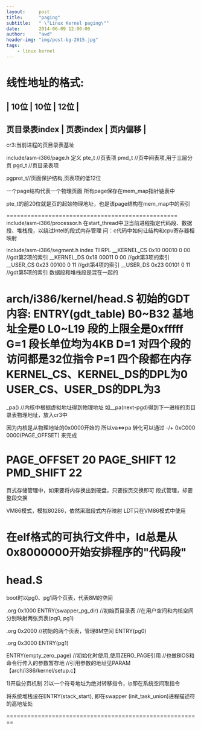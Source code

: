 ```yaml
---
layout:     post
title:      "paging"
subtitle:   " \"Linux Kernel paging\""
date:       2014-06-09 12:00:00
author:     "awd"
header-img: "img/post-bg-2015.jpg"
tags:
    - linux kernel
---
```

线性地址的格式:
=================================================

|	10位		|	10位		|	12位		|
------------------------------------------------
页目录表index	|	页表index	|	页内偏移	|
------------------------------------------------


cr3:当前进程的页目录表基址

include/asm-i386/page.h
定义
pte_t	//页表项
pmd_t	//页中间表项,用于三层分页
pgd_t 	//页目录表项

pgprot_t//页面保护结构,页表项的低12位

一个page结构代表一个物理页面
所有page保存在mem_map指针链表中

pte_t的前20位就是页的起始物理地址，也是该page结构在mem_map中的索引


=================================================
include/asm-i386/processor.h
在start_thread中卫当前进程指定代码段、数据段、堆栈段，以绕过Intel的段式内存管理 
问：c代码中如何让结构和cpu寄存器相映射

include/asm-i386/segment.h
					index TI RPL
__KERNEL_CS 0x10	00010 0  00		//gdt第2项的索引
__KERNEL_DS 0x18	00011 0  00		//gdt第3项的索引
__USER_CS 0x23		00100 0  11		//gdt第4项的索引
__USER_DS 0x23		00101 0  11		//gdt第5项的索引
数据段和堆栈段是混在一起的

arch/i386/kernel/head.S
初始的GDT内容:
ENTRY(gdt_table)
	B0~B32	基地址全是0
	L0~L19	段的上限全是0xfffff
	G=1	段长单位均为4KB
	D=1	对四个段的访问都是32位指令
	P=1	四个段都在内存
KERNEL_CS、KERNEL_DS的DPL为0
USER_CS、USER_DS的DPL为3
=================================================

_pa()  //内核中根据虚拟地址得到物理地址
如__pa(next-pgd)得到下一进程的页目录表物理地址，放入cr3中

因为内核是从物理地址的0x0000开始的
所以va<=>pa 转化可以通过  -/+ 0xC000 0000(PAGE_OFFSET) 来完成

PAGE_OFFSET		20
PAGE_SHIFT		12
PMD_SHIFT		22
=====================================================


页式存储管理中，如果要将内存换出到硬盘，只要按页交换即可
段式管理，却要整段交换

VM86模式，模拟80286，依然采取段式内存映射
LDT只在VM86模式中使用


在elf格式的可执行文件中，ld总是从0x8000000开始安排程序的"代码段"
========================================================

head.S
========================================================
boot时以pg0、pg1两个页表，代表8M的空间

.org 0x1000
ENTRY(swapper_pg_dir) 	//初始页目录表
						//在用户空间和内核空间分别映射两张页表(pg0, pg1)

.org 0x2000				//初始的两个页表，管理8M空间
ENTRY(pg0)

.org 0x3000
ENTRY(pg1)

ENTRY(empty_zero_page)	//初始化时使用,使用ZERO_PAGE引用
						//也做BIOS和命令行传入的参数暂存地
						//引用参数的地址见PARAM  【arch/i386/kernel/setup.c】
						
						
						

1)开启分页机制
2)以一个符号地址为绝对转移指令，ip即在系统空间取指令

将系统堆栈设在ENTRY(stack_start), 即在swapper (init_task_union)进程描述符的高地址处

========================================================




